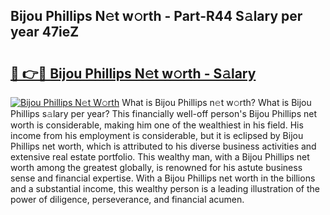 ## Bijou Phillips N𝚎t w𝚘rth - Part-R44 S𝚊lary per year 47ieZ

# <h2><a href="http://gc4mtx.nevu.top/?p=Bijou+Phillips">🔗 👉🔴 Bijou Phillips N𝚎t w𝚘rth - S𝚊lary</a></h2>

[![Bijou Phillips N𝚎t W𝚘rth](https://i.imgur.com/Oavwk0R.jpeg)](http://gc4mtx.nevu.top/?p=Bijou+Phillips)
What is Bijou Phillips n𝚎t w𝚘rth? What is Bijou Phillips s𝚊lary per year?
This financially well-off person's Bijou Phillips net worth is considerable, making him one of the wealthiest in his field. His income from his employment is considerable, but it is eclipsed by Bijou Phillips net worth, which is attributed to his diverse business activities and extensive real estate portfolio. This wealthy man, with a Bijou Phillips net worth among the greatest globally, is renowned for his astute business sense and financial expertise. With a Bijou Phillips net worth in the billions and a substantial income, this wealthy person is a leading illustration of the power of diligence, perseverance, and financial acumen.
